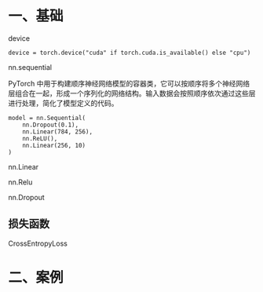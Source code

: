 # 一、基础
device
```
device = torch.device("cuda" if torch.cuda.is_available() else "cpu")
```
nn.sequential

PyTorch 中用于构建顺序神经网络模型的容器类，它可以按顺序将多个神经网络层组合在一起，形成一个序列化的网络结构。输入数据会按照顺序依次通过这些层进行处理，简化了模型定义的代码。
```
model = nn.Sequential(
    nn.Dropout(0.1),
    nn.Linear(784, 256),
    nn.ReLU(),
    nn.Linear(256, 10)
)
```
nn.Linear

nn.Relu

nn.Dropout

## 损失函数

CrossEntropyLoss

# 二、案例



